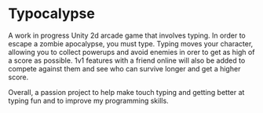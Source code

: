 # Typocalypse

A work in progress Unity 2d arcade game that involves typing. In order to escape a zombie apocalypse, you must type. Typing moves your character, allowing you to collect powerups and avoid enemies in orer to get as high of a score as possible. 1v1 features with a friend online will also be added to compete against them and see who can survive longer and get a higher score.

Overall, a passion project to help make touch typing and getting better at typing fun and to improve my programming skills.
